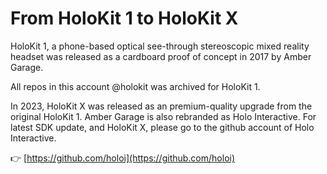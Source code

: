 # From HoloKit 1 to HoloKit X

HoloKit 1, a phone-based optical see-through stereoscopic mixed reality headset was released as a cardboard proof of concept in 2017 by Amber Garage.

All repos in this account @holokit was archived for HoloKit 1. 

In 2023, HoloKit X was released as an premium-quality upgrade from the original HoloKit 1. 
Amber Garage is also rebranded as Holo Interactive. 
For latest SDK update, and HoloKit X, please go to the github account of Holo Interactive. 

👉 [https://github.com/holoi](https://github.com/holoi)


